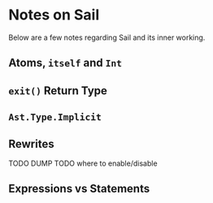 # Notes on Sail

Below are a few notes regarding Sail and its inner working.

## Atoms, `itself` and `Int`

## `exit()` Return Type

## `Ast.Type.Implicit`

## Rewrites

TODO DUMP
TODO where to enable/disable

## Expressions vs Statements
